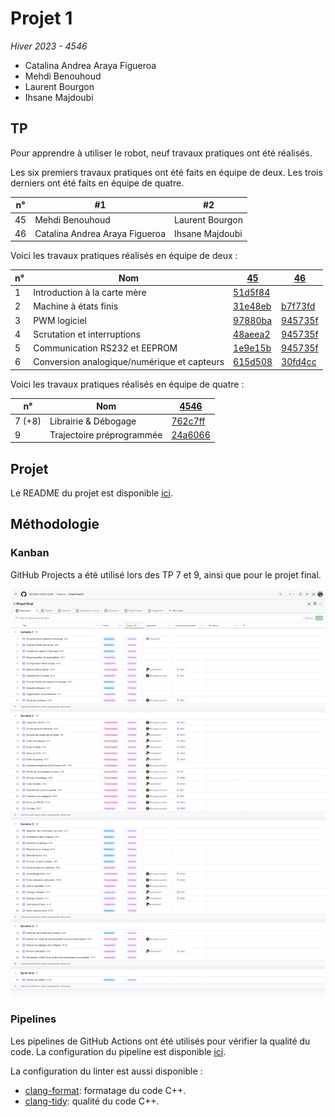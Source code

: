 # Projet 1

*Hiver 2023 - 4546*

- Catalina Andrea Araya Figueroa
- Mehdi Benouhoud
- Laurent Bourgon
- Ihsane Majdoubi

## TP

Pour apprendre à utiliser le robot, neuf travaux pratiques ont été réalisés.

Les six premiers travaux pratiques ont été faits en équipe de deux. Les trois derniers ont été faits en équipe de quatre.

| n°  | #1                             | #2              |
| --- | ------------------------------ | --------------- |
| 45  | Mehdi Benouhoud                | Laurent Bourgon |
| 46  | Catalina Andrea Araya Figueroa | Ihsane Majdoubi |

Voici les travaux pratiques réalisés en équipe de deux :

| n°  | Nom                                         | [45](equipe-45/)                                                                                              | [46](equipe-46/)                                                                                              |
| --- | ------------------------------------------- | ------------------------------------------------------------------------------------------------------------- | ------------------------------------------------------------------------------------------------------------- |
| 1   | Introduction à la carte mère                | [51d5f84](https://github.com/INF1900-H2023-4546/Projet1/tree/51d5f84118076cc0b46dafb8c6e163fb710c42c3/tp/tp1) |                                                                                                               |
| 2   | Machine à états finis                       | [31e48eb](https://github.com/INF1900-H2023-4546/Projet1/tree/31e48eb786f4bfefce4d4f053e60489195f43d58/tp/tp2) | [b7f73fd](https://github.com/INF1900-H2023-4546/Projet1/tree/b7f73fdc75685b165a35546586468f8871a35536/tp/tp2) |
| 3   | PWM logiciel                                | [97880ba](https://github.com/INF1900-H2023-4546/Projet1/tree/97880ba2a32b073b86ac42f8682fe5a2cf867420/tp/tp3) | [945735f](https://github.com/INF1900-H2023-4546/Projet1/tree/945735f66f5f380e051b0b855dedae51d00d4bd7/tp/tp3) |
| 4   | Scrutation et interruptions                 | [48aeea2](https://github.com/INF1900-H2023-4546/Projet1/tree/48aeea2cea919e12fa0e1e26091c947c16525d36/tp/tp4) | [945735f](https://github.com/INF1900-H2023-4546/Projet1/tree/945735f66f5f380e051b0b855dedae51d00d4bd7/tp/tp4) |
| 5   | Communication RS232 et EEPROM               | [1e9e15b](https://github.com/INF1900-H2023-4546/Projet1/tree/1e9e15b950497a17c3860f74aefe50a4b7ea91e1/tp/tp5) | [945735f](https://github.com/INF1900-H2023-4546/Projet1/tree/945735f66f5f380e051b0b855dedae51d00d4bd7/tp/tp5) |
| 6   | Conversion analogique/numérique et capteurs | [615d508](https://github.com/INF1900-H2023-4546/Projet1/tree/615d508bd8f7e8bdc42a37b1e57b81db50c3d67f/tp/tp6) | [30fd4cc](https://github.com/INF1900-H2023-4546/Projet1/tree/30fd4cccd459bad632682683ce05ace20ca16e22/tp/tp6) |

Voici les travaux pratiques réalisés en équipe de quatre :

| n°     | Nom                       | [4546](tp/)                                                                                                   |
| ------ | ------------------------- | ------------------------------------------------------------------------------------------------------------- |
| 7 (+8) | Librairie & Débogage      | [762c7ff](https://github.com/INF1900-H2023-4546/Projet1/tree/762c7ff218a5e9e018a8d5f2dc482fef744277de/tp/tp7) |
| 9      | Trajectoire préprogrammée | [24a6066](https://github.com/INF1900-H2023-4546/Projet1/tree/24a6066fe280e4ba908169a9d9fe1a2539371a20/tp/tp9) |

## Projet

Le README du projet est disponible [ici](projet/README.md).

## Méthodologie

### Kanban

GitHub Projects a été utilisé lors des TP 7 et 9, ainsi que pour le projet final.

![Projet final: Semaines](assets/project_weeks.jpg)

### Pipelines

Les pipelines de GitHub Actions ont été utilisés pour vérifier la qualité du code.
La configuration du pipeline est disponible [ici](.github/workflows/pr.yml).

La configuration du linter est aussi disponible :

- [clang-format](.clang-format): formatage du code C++.
- [clang-tidy](.clang-tidy): qualité du code C++.
